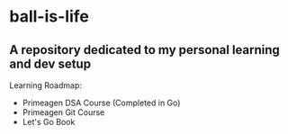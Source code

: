 # ball-is-life

## A repository dedicated to my personal learning and dev setup

Learning Roadmap:

- Primeagen DSA Course (Completed in Go)
- Primeagen Git Course
- Let's Go Book
